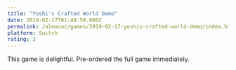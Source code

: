 ```yaml
---
title: "Yoshi's Crafted World Demo"
date: 2019-02-17T01:49:59.000Z
permalink: /almanac/games/2019-02-17-yoshis-crafted-world-demo/index.html
platform: Switch
rating: 3
---
```


This game is delightful. Pre-ordered the full game immediately.